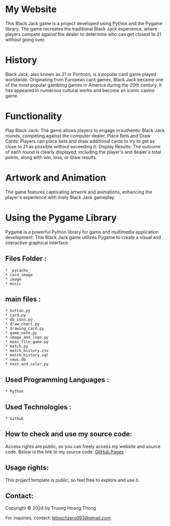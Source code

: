 # My Website
This Black Jack game is a project developed using Python and the Pygame library. The game recreates the traditional Black Jack experience, where players compete against the dealer to determine who can get closest to 21 without going over.

# History
Black Jack, also known as 21 or Pontoon, is a popular card game played worldwide. Originating from European card games, Black Jack became one of the most popular gambling games in America during the 20th century. It has appeared in numerous cultural works and become an iconic casino game.

# Functionality
Play Black Jack: The game allows players to engage in authentic Black Jack rounds, competing against the computer dealer.
Place Bets and Draw Cards: Players can place bets and draw additional cards to try to get as close to 21 as possible without exceeding it.
Display Results: The outcome of each round is clearly displayed, including the player's and dealer's total points, along with win, loss, or draw results.

# Artwork and Animation
The game features captivating artwork and animations, enhancing the player's experience with lively Black Jack gameplay.

# Using the Pygame Library
Pygame is a powerful Python library for game and multimedia application development. This Black Jack game utilizes Pygame to create a visual and interactive graphical interface.
## Files Folder :
```
* _pycache_
* card_image
* image
* music
```

## main files :
```
* button.py
* card.py
* db_conn.py
* draw_chart.py
* drawing_card.py
* game_note.py
* image_and_logo.py
* main_file_game.py
* match.py
* match_history.csv
* match_history.sql
* news.db
* text_and_color.py

```

## Used Programming Languages :
```
* Python
```

## Used Technologies :
```
* Github
```

## How to check and use my source code:

Access rights are public, so you can freely access my website and source code. Below is the link to my source code:
[GitHub Pages](https://github.com/truonghoangthong/black_jack_game)

## Usage rights:
This project template is public, so feel free to explore and use it.

## Contact:
Copyright © 2024 by Truong Hoang Thong

For inquiries, contact: lelouchzero093@gmail.com
